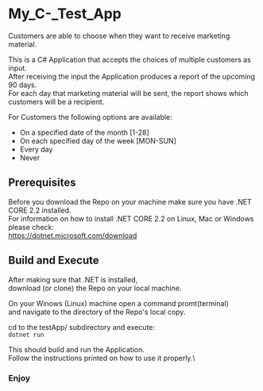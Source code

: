 # My_C-_Test_App

Customers are able to choose when they want to receive marketing material.

This is a C# Application that accepts the choices of multiple customers as input.\
After receiving the input the Application produces a report of the upcoming 90 days.\
For each day that marketing material will be sent, the report shows which customers will be a recipient.

For Customers the following options are available:
- On a specified date of the month [1-28]
- On each specified day of the week [MON-SUN]
- Every day
- Never

## Prerequisites

Before you download the Repo on your machine make sure you have .NET CORE 2.2 installed.\
For information on how to install .NET CORE 2.2 on Linux, Mac or Windows please check:\
https://dotnet.microsoft.com/download

## Build and Execute

After making sure that .NET is installed,\
download (or clone) the Repo on your local machine.

On your Winows (Linux) machine open a command promt(terminal)\
and navigate to the directory of the Repo's local copy.

cd to the testApp/ subdirectory and execute:\
`dotnet run`

This should build and run the Application.\
Follow the instructions printed on how to use it properly.\

### Enjoy
